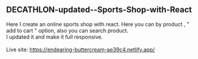## DECATHLON-updated--Sports-Shop-with-React
Here I create an online sports shop with react. Here you can by product , " add to cart " option, also you can search product.
<br>
I updated it and make it full responsive. <br><br>
Live site: https://endearing-buttercream-ae39c4.netlify.app/
